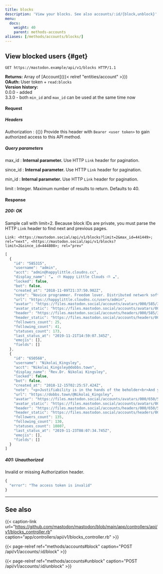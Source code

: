 ```yaml
---
title: blocks
description: 'View your blocks. See also accounts/:id/{block,unblock}'
menu:
  docs:
    weight: 40
    parent: methods-accounts
aliases: [/methods/accounts/blocks/]
---
```


## View blocked users {#get}

```http
GET https://mastodon.example/api/v1/blocks HTTP/1.1
```

**Returns:** Array of [Account]({{< relref "entities/account" >}})\
**OAuth:** User token + `read:blocks`\
**Version history:**\
0.0.0 - added\
3.3.0 - both `min_id` and `max_id` can be used at the same time now

#### Request

##### Headers

Authorization 
: {{<required>}} Provide this header with `Bearer <user token>` to gain authorized access to this API method.

##### Query parameters

max_id 
: **Internal parameter.** Use HTTP `Link` header for pagination.

since_id
: **Internal parameter.** Use HTTP `Link` header for pagination.

min_id
: **Internal parameter.** Use HTTP `Link` header for pagination.

limit
: Integer. Maximum number of results to return. Defaults to 40.

#### Response
##### 200: OK

Sample call with limit=2. Because block IDs are private, you must parse the HTTP `Link` header to find next and previous pages.

```http
Link: <https://mastodon.social/api/v1/blocks?limit=2&max_id=441449>; rel="next", <https://mastodon.social/api/v1/blocks?limit=2&since_id=444808>; rel="prev"
```

```javascript
[
  {
    "id": "585315",
    "username": "admin",
    "acct": "admin@happylittle.cloudns.cc",
    "display_name": "☁️  ⛅ Happy Little Clouds ⛅ ☁️",
    "locked": false,
    "bot": false,
    "created_at": "2018-11-09T21:37:50.982Z",
    "note": "Novice programmer. Freedom lover. Distributed network software enthusiast.",
    "url": "https://happylittle.cloudns.cc/users/admin",
    "avatar": "https://files.mastodon.social/accounts/avatars/000/585/315/original/5a2d62acfe7f6e7d.png",
    "avatar_static": "https://files.mastodon.social/accounts/avatars/000/585/315/original/5a2d62acfe7f6e7d.png",
    "header": "https://files.mastodon.social/accounts/headers/000/585/315/original/122940e256a42ac8.png",
    "header_static": "https://files.mastodon.social/accounts/headers/000/585/315/original/122940e256a42ac8.png",
    "followers_count": 25,
    "following_count": 41,
    "statuses_count": 173,
    "last_status_at": "2019-11-21T14:59:07.345Z",
    "emojis": [],
    "fields": []
  },
  {
    "id": "650568",
    "username": "Nikolai_Kingsley",
    "acct": "Nikolai_Kingsley@dobbs.town",
    "display_name": "Rev.Dr. Nikolai Kingsley",
    "locked": false,
    "bot": false,
    "created_at": "2018-12-15T02:25:57.424Z",
    "note": "<p>Justifiability is in the hands of the beholder<br>And you just don't know what people will do next<br> - todd rundgren, \"Zen Archer\"</p>",
    "url": "https://dobbs.town/@Nikolai_Kingsley",
    "avatar": "https://files.mastodon.social/accounts/avatars/000/650/568/original/2e80c95aab9f8071.gif",
    "avatar_static": "https://files.mastodon.social/accounts/avatars/000/650/568/static/2e80c95aab9f8071.png",
    "header": "https://files.mastodon.social/accounts/headers/000/650/568/original/10c19760ca5bbae5.jpeg",
    "header_static": "https://files.mastodon.social/accounts/headers/000/650/568/original/10c19760ca5bbae5.jpeg",
    "followers_count": 135,
    "following_count": 130,
    "statuses_count": 10807,
    "last_status_at": "2019-11-23T08:07:34.745Z",
    "emojis": [],
    "fields": []
  }
]
```

##### 401: Unauthorized

Invalid or missing Authorization header.

```javascript
{
  "error": "The access token is invalid"
}
```

---

## See also

{{< caption-link url="https://github.com/mastodon/mastodon/blob/main/app/controllers/api/v1/blocks_controller.rb" caption="app/controllers/api/v1/blocks_controller.rb" >}}

{{< page-relref ref="methods/accounts#block" caption="POST /api/v1/accounts/:id/block" >}}

{{< page-relref ref="methods/accounts#unblock" caption="POST /api/v1/accounts/:id/unblock" >}}